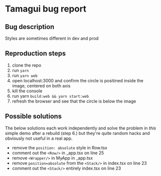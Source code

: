 # Tamagui bug report

## Bug description

Styles are sometimes different in dev and prod

## Reproduction steps

1.  clone the repo
2.  run `yarn`
3.  run `yarn web`
4.  open localhost:3000 and confirm the circle is positined inside the image, centered on both axis
5.  kill the console
6.  run yarn `build:web && yarn start:web`
7.  refresh the browser and see that the circle is below the image

## Possible solutions

The below solutions each work independently and solve the problem in _this_ simple demo after a rebuild (step 6.) but they're quite random hacks and obviously not useful in a real app.

- remove the `position: absolute` style in Row.tsx
- comment out the `<Row/>` in \_app.tsx on line 25
- remove `<Wrapper/>` in MyApp in \_app.tsx
- remove `position=absolute` from the `<Stack/>` in index.tsx on line 23
- comment out the `<Stack/>` entirely index.tsx on line 23
